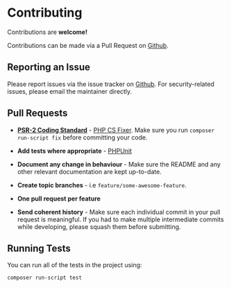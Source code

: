 # Contributing

Contributions are **welcome!**

Contributions can be made via a Pull Request on [Github](https://github.com/mike182uk/cart).

## Reporting an Issue

Please report issues via the issue tracker on [Github](https://github.com/mike182uk/cart). For security-related issues, please email the maintainer directly.

## Pull Requests

- **[PSR-2 Coding Standard](https://github.com/php-fig/fig-standards/blob/master/accepted/PSR-2-coding-style-guide.md)** - [PHP CS Fixer](https://github.com/FriendsOfPHP/PHP-CS-Fixer). Make sure you run `composer run-script fix` before committing your code.

- **Add tests where appropriate** - [PHPUnit](https://phpunit.de/)

- **Document any change in behaviour** - Make sure the README and any other relevant documentation are kept up-to-date.

- **Create topic branches** - i.e `feature/some-awesome-feature`.

- **One pull request per feature**

- **Send coherent history** - Make sure each individual commit in your pull request is meaningful. If you had to make multiple intermediate commits while developing, please squash them before submitting.

## Running Tests

You can run all of the tests in the project using:

```bash
composer run-script test
```
